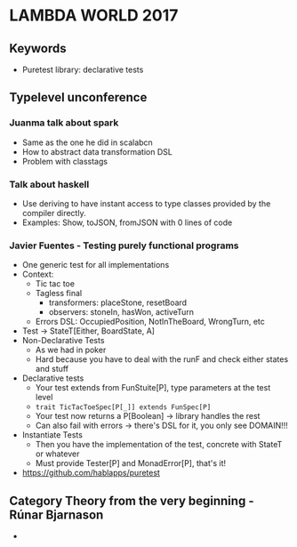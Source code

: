 # LAMBDA WORLD 2017

## Keywords
- Puretest library: declarative tests

## Typelevel unconference

### Juanma talk about spark
- Same as the one he did in scalabcn
- How to abstract data transformation DSL
- Problem with classtags

### Talk about haskell
- Use deriving to have instant access to type classes
  provided by the compiler directly.
- Examples: Show, toJSON, fromJSON with 0 lines of code

### Javier Fuentes - Testing purely functional programs
- One generic test for all implementations
- Context:
  - Tic tac toe
  - Tagless final
    - transformers: placeStone, resetBoard
    - observers: stoneIn, hasWon, activeTurn
  - Errors DSL: OccupiedPosition, NotInTheBoard, WrongTurn, etc
- Test -> StateT[Either, BoardState, A]
- Non-Declarative Tests
  - As we had in poker
  - Hard because you have to deal with the runF and check either states and stuff
- Declarative tests
  - Your test extends from FunStuite[P], type parameters at the test level
  - `trait TicTacToeSpec[P[_]] extends FunSpec[P]`
  - Your test now returns a P[Boolean] -> library handles the rest
  - Can also fail with errors -> there's DSL for it, you only see DOMAIN!!!
- Instantiate Tests
  - Then you have the implementation of the test, concrete with StateT or whatever
  - Must provide Tester[P] and MonadError[P], that's it!
- https://github.com/hablapps/puretest

## Category Theory from the very beginning - Rúnar Bjarnason
- 
